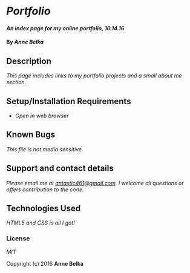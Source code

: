 # _Portfolio_

 #### _An index page for my online portfolio, 10.14.16_

 #### By _**Anne Belka**_

 ## Description

 _This page includes links to my portfolio projects and a small about me section._

 ## Setup/Installation Requirements

 * _Open in web browser_

 ## Known Bugs

 _This file is not media sensitive._

 ## Support and contact details

 _Please email me at antastic461@gmail.com. I welcome all questions or offers contribution to the code._

 ## Technologies Used
 
 _HTML5 and CSS is all I got!_

 ### License

 *MIT*

 Copyright (c) 2016 **Anne Belka**
